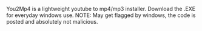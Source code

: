 You2Mp4 is a lightweight youtube to mp4/mp3 installer. Download the .EXE for everyday windows use. NOTE: May get flagged by windows, the code is posted and absolutely not malicious. 
